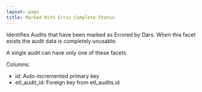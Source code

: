 ```yaml
---
layout: page
title: Marked With Error Complete Status
---
```


Identifies Audits that have been marked as Errored by Dars. When this facet exists the audit data is completely unusable.

A single audit can have only one of these facets

Columns:
- id: Auto-incremented primary key
- etl_audit_id: Foreign key from etl_audits.id
